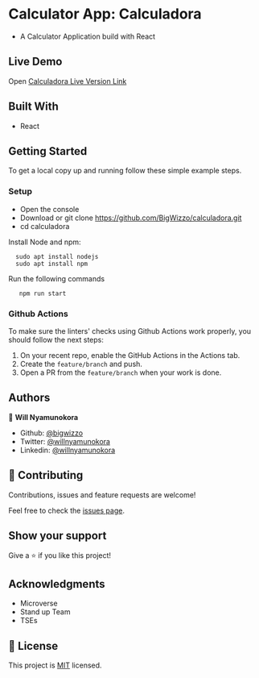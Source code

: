 # Calculator App: Calculadora

- A Calculator Application build with React

## Live Demo

Open [Calculadora Live Version Link](https://mycalculadora-react.herokuapp.com/)

## Built With

- React

## Getting Started

To get a local copy up and running follow these simple example steps.

### Setup

- Open the console
- Download or git clone https://github.com/BigWizzo/calculadora.git
- cd calculadora

Install Node and npm:

```
  sudo apt install nodejs
  sudo apt install npm
```

Run the following commands

```
   npm run start
```

### Github Actions

To make sure the linters' checks using Github Actions work properly, you should follow the next steps:

1. On your recent repo, enable the GitHub Actions in the Actions tab.
2. Create the `feature/branch` and push.
3. Open a PR from the `feature/branch` when your work is done.

## Authors

👤 **Will Nyamunokora**

- Github: [@bigwizzo](https://github.com/bigwizzo)
- Twitter: [@willnyamunokora](https://twitter.com/willnyamunokora)
- Linkedin: [@willnyamunokora](https://linkedin.com/in/willnyamunokora)

## 🤝 Contributing

Contributions, issues and feature requests are welcome!

Feel free to check the [issues page](https://github.com/BigWizzo/calculadora/issues).

## Show your support

Give a ⭐️ if you like this project!

## Acknowledgments

- Microverse
- Stand up Team
- TSEs

## 📝 License

This project is [MIT](https://opensource.org/licenses/MIT) licensed.

